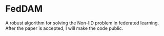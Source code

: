 # FedDAM
A robust algorithm for solving the Non-IID problem in federated learning.
After the paper is accepted, I will make the code public.
